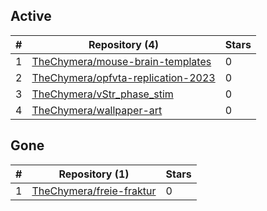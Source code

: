 ## Active
| # | Repository (4) | Stars |
| --- | --- | --- |
| 1 | [TheChymera/mouse-brain-templates](https://gin.g-node.org/TheChymera/mouse-brain-templates) | 0 |
| 2 | [TheChymera/opfvta-replication-2023](https://gin.g-node.org/TheChymera/opfvta-replication-2023) | 0 |
| 3 | [TheChymera/vStr_phase_stim](https://gin.g-node.org/TheChymera/vStr_phase_stim) | 0 |
| 4 | [TheChymera/wallpaper-art](https://gin.g-node.org/TheChymera/wallpaper-art) | 0 |

## Gone
| # | Repository (1) | Stars |
| --- | --- | --- |
| 1 | [TheChymera/freie-fraktur](https://gin.g-node.org/TheChymera/freie-fraktur) | 0 |
